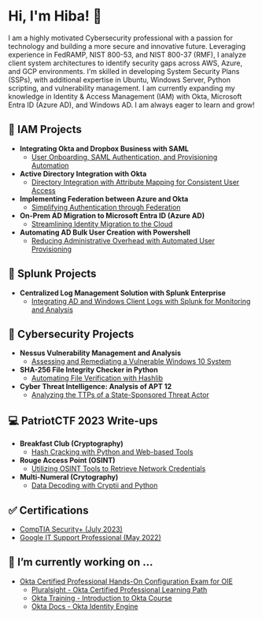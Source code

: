 <h1>Hi, I'm Hiba! 👋</h1>
I am a highly motivated Cybersecurity professional with a passion for technology and building a more secure and innovative future. Leveraging experience in FedRAMP, NIST 800-53, and NIST 800-37 (RMF), I analyze client system architectures to identify security gaps across AWS, Azure, and GCP environments. I'm skilled in developing System Security Plans (SSPs), with additional expertise in Ubuntu, Windows Server, Python scripting, and vulnerability management. I am currently expanding my knowledge in Identity & Access Management (IAM) with Okta, Microsoft Entra ID (Azure AD), and Windows AD. I am always eager to learn and grow!

<h2>🔑 IAM Projects</h2>

- <b>Integrating Okta and Dropbox Business with SAML</b> 
  - [User Onboarding, SAML Authentication, and Provisioning Automation](https://github.com/hibahmad30/OktaAdministration)
- <b>Active Directory Integration with Okta</b>  
  - [Directory Integration with Attribute Mapping for Consistent User Access](https://github.com/hibahmad30/OktaAD)
- <b>Implementing Federation between Azure and Okta </b> 
  - [Simplifying Authentication through Federation](https://github.com/hibahmad30/AzureOktaFederation)
- <b>On-Prem AD Migration to Microsoft Entra ID (Azure AD)</b>
  - [Streamlining Identity Migration to the Cloud](https://github.com/hibahmad30/ActiveDirectoryMigration/)
- <b>Automating AD Bulk User Creation with Powershell</b>
  - [Reducing Administrative Overhead with Automated User Provisioning](https://github.com/hibahmad30/ADAutomation)

 
<h2>🔎 Splunk Projects</h2>

- <b>Centralized Log Management Solution with Splunk Enterprise </b> 
  - [Integrating AD and Windows Client Logs with Splunk for Monitoring and Analysis](https://github.com/hibahmad30/SplunkConfig)


<h2>🔐 Cybersecurity Projects</h2>

- <b>Nessus Vulnerability Management and Analysis </b> 
  - [Assessing and Remediating a Vulnerable Windows 10 System](https://github.com/hibahmad30/NessusVulnManagement)
- <b>SHA-256 File Integrity Checker in Python </b>
  - [Automating File Verification with Hashlib](https://github.com/hibahmad30/FileIntegrityChecker/)
- <b>Cyber Threat Intelligence: Analysis of APT 12 </b>
  - [Analyzing the TTPs of a State-Sponsored Threat Actor](https://github.com/hibahmad30/APT12Analysis)

<h2>💻 PatriotCTF 2023 Write-ups </h2>

- <b>Breakfast Club (Cryptography) </b>
  - [Hash Cracking with Python and Web-based Tools](https://github.com/hibahmad30/BreakfastClubCTF/)
- <b>Rouge Access Point (OSINT) </b> 
  - [Utilizing OSINT Tools to Retrieve Network Credentials](https://github.com/hibahmad30/RougeAccessPointCTF)
- <b>Multi-Numeral (Crytography) </b>
  - [Data Decoding with Cryptii and Python](https://github.com/hibahmad30/MultiNumeralCTF)

<h2>✅ Certifications </h2>

- [CompTIA Security+ (July 2023)](https://www.credly.com/badges/d56d4ad1-9aee-4157-bb54-5c0ef0918b14/public_url)
- [Google IT Support Professional (May 2022)](https://coursera.org/share/06a1535f821a4e59c3df0db2ced95cf6)

<h2>📝 I’m currently working on ... </h2>

- [Okta Certified Professional Hands-On Configuration Exam for OIE](https://certification.okta.com/okta-certified-professional-hands-on-configuration-exam-for-oie/)
    - [Pluralsight - Okta Certified Professional Learning Path](https://www.pluralsight.com/paths/okta-certified-professional)
    - [Okta Training - Introduction to Okta Course](https://www.okta.com/training/introduction-to-okta-formerly-okta-basics)
    - [Okta Docs - Okta Identity Engine](https://help.okta.com/oie/en-us/content/topics/identity-engine/oie-index.htm?cshid=csh-oie)


<!--

Here are some ideas to get you started:

- 🔭 I’m currently working on ...
- 🌱 I’m currently learning ...
- 👯 I’m looking to collaborate on ...
- 🤔 I’m looking for help with ...
- 💬 Ask me about ...
- 📫 How to reach me: ...
- 😄 Pronouns: ...
- ⚡ Fun fact: ...
-->
